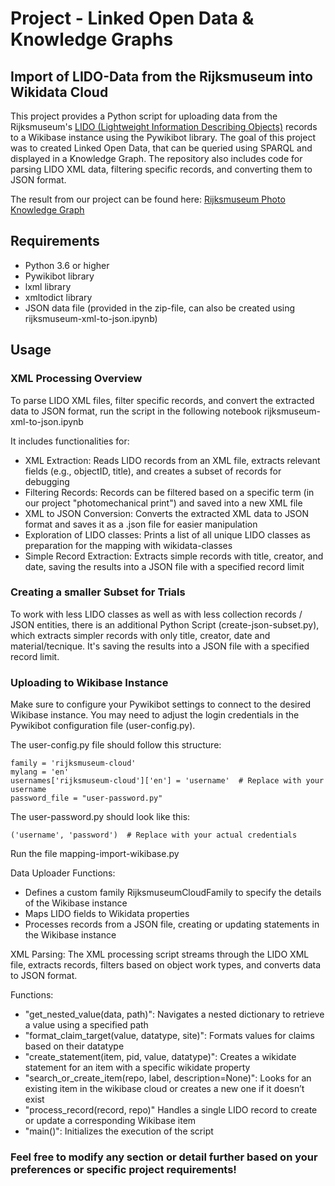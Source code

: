 # Project - Linked Open Data & Knowledge Graphs

## Import of LIDO-Data from the Rijksmuseum into Wikidata Cloud

This project provides a Python script for uploading data from the Rijksmuseum's [LIDO (Lightweight Information Describing Objects)](https://cidoc.mini.icom.museum/working-groups/lido/lido-overview/about-lido/what-is-lido/) records to a Wikibase instance using the Pywikibot library.
The goal of this project was to created Linked Open Data, that can be queried using SPARQL and displayed in a Knowledge Graph.
The repository also includes code for parsing LIDO XML data, filtering specific records, and converting them to JSON format.

The result from our project can be found here:  [Rijksmuseum Photo Knowledge Graph]([https://cidoc.mini.icom.museum/working-groups/lido/lido-overview/about-lido/what-is-lido/](https://photos-rijksmuseum.wikibase.cloud/wiki/Main_Page))

## Requirements

- Python 3.6 or higher
- Pywikibot library
- lxml library
- xmltodict library
- JSON data file (provided in the zip-file, can also be created using rijksmuseum-xml-to-json.ipynb)

## Usage

### XML Processing Overview
To parse LIDO XML files, filter specific records, and convert the extracted data to JSON format, run the script in the following notebook rijksmuseum-xml-to-json.ipynb

It includes functionalities for:
- XML Extraction:
  Reads LIDO records from an XML file, extracts relevant fields (e.g., objectID, title), and creates a subset of records for debugging
- Filtering Records:
  Records can be filtered based on a specific term (in our project "photomechanical print") and saved into a new XML file
- XML to JSON Conversion:
  Converts the extracted XML data to JSON format and saves it as a .json file for easier manipulation
- Exploration of LIDO classes:
  Prints a list of all unique LIDO classes as preparation for the mapping with wikidata-classes
- Simple Record Extraction:
  Extracts simple records with title, creator, and date, saving the results into a JSON file with a specified record limit

### Creating a smaller Subset for Trials
To work with less LIDO classes as well as with less collection records / JSON entities, there is an additional Python Script (create-json-subset.py), which extracts simpler records with only title, creator, date and material/tecnique.
It's saving the results into a JSON file with a specified record limit.

### Uploading to Wikibase Instance
Make sure to configure your Pywikibot settings to connect to the desired Wikibase instance. You may need to adjust the login credentials in the Pywikibot configuration file (user-config.py).

The user-config.py file should follow this structure:
```
family = 'rijksmuseum-cloud'
mylang = 'en'
usernames['rijksmuseum-cloud']['en'] = 'username'  # Replace with your username
password_file = "user-password.py"
```
The user-password.py should look like this:
```
('username', 'password')  # Replace with your actual credentials
```

Run the file mapping-import-wikibase.py

Data Uploader Functions:
- Defines a custom family RijksmuseumCloudFamily to specify the details of the Wikibase instance
- Maps LIDO fields to Wikidata properties
- Processes records from a JSON file, creating or updating statements in the Wikibase instance

XML Parsing:
The XML processing script streams through the LIDO XML file, extracts records, filters based on object work types, and converts data to JSON format.

Functions:
- "get_nested_value(data, path)": Navigates a nested dictionary to retrieve a value using a specified path
- "format_claim_target(value, datatype, site)": Formats values for claims based on their datatype
- "create_statement(item, pid, value, datatype)": Creates a wikidate statement for an item with a specific wikidate property
- "search_or_create_item(repo, label, description=None)": Looks for an existing item in the wikibase cloud or creates a new one if it doesn’t exist
- "process_record(record, repo)" Handles a single LIDO record to create or update a corresponding Wikibase item
- "main()": Initializes the execution of the script

### Feel free to modify any section or detail further based on your preferences or specific project requirements!

